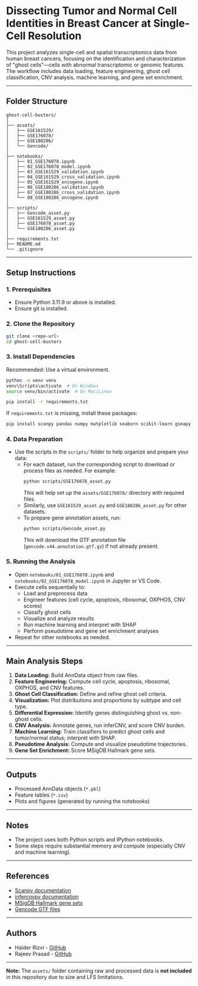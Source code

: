 # Dissecting Tumor and Normal Cell Identities in Breast Cancer at Single-Cell Resolution

This project analyzes single-cell and spatial transcriptomics data from human breast cancers, focusing on the identification and characterization of "ghost cells"—cells with abnormal transcriptomic or genomic features. The workflow includes data loading, feature engineering, ghost cell classification, CNV analysis, machine learning, and gene set enrichment.

---

## Folder Structure

```
ghost-cell-busters/
│
├── assets/
│   ├── GSE161529/
│   ├── GSE176078/
│   ├── GSE180286/
│   └── Gencode/
│
├── notebooks/
│   ├── 01_GSE176078.ipynb
│   ├── 02_GSE176078_model.ipynb
│   ├── 03_GSE161529_validation.ipynb
│   ├── 04_GSE161529_cross_validation.ipynb
│   ├── 05_GSE161529_oncogene.ipynb
│   ├── 06_GSE180286_validation.ipynb
│   ├── 07_GSE180286_cross_validation.ipynb
│   └── 08_GSE180286_oncogene.ipynb
│
├── scripts/
│   ├── Gencode_asset.py
│   ├── GSE161529_asset.py
│   ├── GSE176078_asset.py
│   └── GSE180286_asset.py
│
├── requirements.txt
├── README.md
└── .gitignore
```

---

## Setup Instructions

### 1. Prerequisites

- Ensure Python 3.11.9 or above is installed.
- Ensure git is installed.

### 2. Clone the Repository

```sh
git clone <repo-url>
cd ghost-cell-busters
```

### 3. Install Dependencies

Recommended: Use a virtual environment.

```sh
python -m venv venv
venv\Scripts\activate  # On Windows
source venv/bin/activate  # On Mac/Linux

pip install -r requirements.txt
```

If `requirements.txt` is missing, install these packages:

```sh
pip install scanpy pandas numpy matplotlib seaborn scikit-learn gseapy mygene infercnvpy shap xgboost imbalanced-learn gtfparse
```

### 4. Data Preparation

- Use the scripts in the `scripts/` folder to help organize and prepare your data:
  - For each dataset, run the corresponding script to download or process files as needed. For example:
    ```sh
    python scripts/GSE176078_asset.py
    ```
    This will help set up the `assets/GSE176078/` directory with required files.
  - Similarly, use `GSE161529_asset.py` and `GSE180286_asset.py` for other datasets.
  - To prepare gene annotation assets, run:
    ```sh
    python scripts/Gencode_asset.py
    ```
    This will download the GTF annotation file (`gencode.v44.annotation.gtf.gz`) if not already present.

### 5. Running the Analysis

- Open `notebooks/01_GSE176078.ipynb` and `notebooks/02_GSE176078_model.ipynb` in Jupyter or VS Code.
- Execute cells sequentially to:
  - Load and preprocess data
  - Engineer features (cell cycle, apoptosis, ribosomal, OXPHOS, CNV scores)
  - Classify ghost cells
  - Visualize and analyze results
  - Run machine learning and interpret with SHAP
  - Perform pseudotime and gene set enrichment analyses
- Repeat for other notebooks as needed.

---

## Main Analysis Steps

1. **Data Loading:** Build AnnData object from raw files.
2. **Feature Engineering:** Compute cell cycle, apoptosis, ribosomal, OXPHOS, and CNV features.
3. **Ghost Cell Classification:** Define and refine ghost cell criteria.
4. **Visualization:** Plot distributions and proportions by subtype and cell type.
5. **Differential Expression:** Identify genes distinguishing ghost vs. non-ghost cells.
6. **CNV Analysis:** Annotate genes, run inferCNV, and score CNV burden.
7. **Machine Learning:** Train classifiers to predict ghost cells and tumor/normal status; interpret with SHAP.
8. **Pseudotime Analysis:** Compute and visualize pseudotime trajectories.
9. **Gene Set Enrichment:** Score MSigDB Hallmark gene sets.

---

## Outputs

- Processed AnnData objects (`*.pkl`)
- Feature tables (`*.csv`)
- Plots and figures (generated by running the notebooks)

---

## Notes

- The project uses both Python scripts and IPython notebooks.
- Some steps require substantial memory and compute (especially CNV and machine learning).

---

## References

- [Scanpy documentation](https://scanpy.readthedocs.io/)
- [infercnvpy documentation](https://icbi-lab.github.io/infercnvpy/)
- [MSigDB Hallmark gene sets](https://www.gsea-msigdb.org/gsea/msigdb/collections.jsp#H)
- [Gencode GTF files](https://www.gencodegenes.org/human/)

---

## Authors

- Haider Rizvi - [GitHub](https://github.com/hr080100)
- Rajeev Prasad - [GitHub](https://github.com/oliverraj)

---

**Note:** The `assets/` folder containing raw and processed data is **not included** in this repository due to size and LFS limitations.